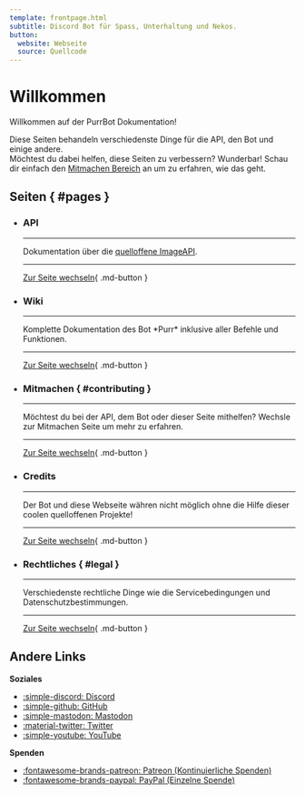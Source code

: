 ```yaml
---
template: frontpage.html
subtitle: Discord Bot für Spass, Unterhaltung und Nekos.
button:
  website: Webseite
  source: Quellcode
---
```


# Willkommen
Willkommen auf der PurrBot Dokumentation!

Diese Seiten behandeln verschiedenste Dinge für die API, den Bot und einige andere.  
Möchtest du dabei helfen, diese Seiten zu verbessern? Wunderbar! Schau dir einfach den [Mitmachen Bereich](#contributing) an um zu erfahren, wie das geht.

## Seiten { #pages }

<div class="grid cards" markdown>

-   ### API
    
    ----
    
    Dokumentation über die [quelloffene ImageAPI](https://github.com/purrbot-site/ImageAPI).
    
    ----
    
    [Zur Seite wechseln](api/index.md){ .md-button }

-   ### Wiki
    
    ----
    
    Komplette Dokumentation des Bot \*Purr\* inklusive aller Befehle und Funktionen.
    
    ----
    
    [Zur Seite wechseln](bot/index.md){ .md-button }

-   ### Mitmachen { #contributing }
    
    ----
    
    Möchtest du bei der API, dem Bot oder dieser Seite mithelfen? Wechsle zur Mitmachen Seite um mehr zu erfahren.
    
    ----
    
    [Zur Seite wechseln](contribute/index.md){ .md-button }

-   ### Credits
    
    ----
    
    Der Bot und diese Webseite währen nicht möglich ohne die Hilfe dieser coolen quelloffenen Projekte!
    
    ----
    
    [Zur Seite wechseln](credits/index.md){ .md-button }

-   ### Rechtliches { #legal }
    
    ----
    
    Verschiedenste rechtliche Dinge wie die Servicebedingungen und Datenschutzbestimmungen.
    
    ----
    
    [Zur Seite wechseln](legal/index.md){ .md-button }

</div>

## Andere Links
**Soziales**

- [:simple-discord: Discord](https://purrbot.site/discord)
- [:simple-github: GitHub](https://purrbot.site/github)
- [:simple-mastodon: Mastodon](https://purrbot.site/mastodon)
- [:material-twitter: Twitter](https://purrbot.site/twitter)
- [:simple-youtube: YouTube](https://purrbot.site/youtube)

**Spenden**

- [:fontawesome-brands-patreon: Patreon (Kontinuierliche Spenden)](https://patreon.com/andre_601)
- [:fontawesome-brands-paypal: PayPal (Einzelne Spende)](https://purrbot.site/donate)
